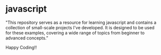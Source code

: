 # javascript


 "This repository serves as a resource for learning javascript and contains a collection of small-scale projects I've developed. It is designed to be used for these examples, covering a wide range of topics from beginner to advanced concepts.”

Happy Coding!!


